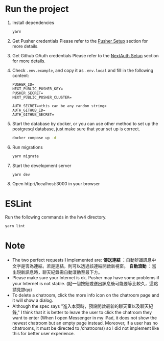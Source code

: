 # Run the project

1. Install dependencies

   ```bash
   yarn
   ```
2. Get Pusher credentials
   Please refer to the [Pusher Setup](#pusher-setup) section for more details.
3. Get Github OAuth credentials
   Please refer to the [NextAuth Setup](#nextauth-setup) section for more details.
4. Check `.env.example`, and copy it as `.env.local` and fill in the following content:

   ```text
   PUSHER_ID=
   NEXT_PUBLIC_PUSHER_KEY=
   PUSHER_SECRET=
   NEXT_PUBLIC_PUSHER_CLUSTER=

   AUTH_SECRET=<this can be any random string>
   AUTH_GITHUB_ID=
   AUTH_GITHUB_SECRET=
   ```
5. Start the database by docker, or you can use other method to set up the postgresql database, just make sure that your set up is correct.

   ```bash
   docker compose up -d
   ```
6. Run migrations

   ```bash
   yarn migrate
   ```
7. Start the development server

   ```bash
   yarn dev
   ```
8. Open http://localhost:3000 in your browser

# ESLint

Run the following commands in the hw4 directory.

```bash
yarn lint
```

# Note

* The two perfect requests I implemented are:
  **傳送連結** ：自動辨識訊息中文字是否為連結。若是連結，則可以透過該連結開啟新視窗。
  **自動滾動** ：當出現新訊息時，聊天紀錄需自動滾動至最下方。
* Please make sure your Internet is ok. Pusher may have some problems if your Internet is not stable. (點一個按鈕或送出訊息後可能要等比較久，這點請見諒qq)
* To delete a chatroom, click the more info icon on the chatroom page and it will show a dialog.
* Although the spec says "進入本頁時，預設開啟最新的聊天室以及聊天紀錄," I think that it is better to leave the user to click the chatroom they want to enter (When I open Messenger in my iPad, it does not show the newest chatroom but an empty page instead. Moreover, if a user has no chatrooms, it must be directed to /chatrooms) so I did not implement like this for better user experience.

